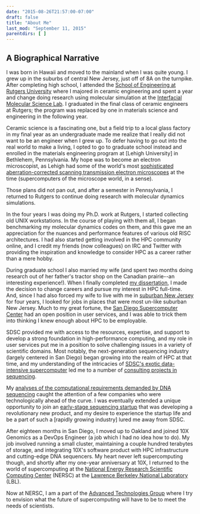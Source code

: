 ```yaml
---
date: "2015-08-26T21:57:00-07:00"
draft: false
title: "About Me"
last_mod: "September 11, 2015"
parentdirs: [ ]
---
```


## A Biographical Narrative

I was born in Hawaii and moved to the mainland when I was quite young.  I grew
up in the suburbs of central New Jersey, just off of 8A on the turnpike.  After
completing high school, I attended the [School of Engineering at Rutgers
University][ru engineering] where I majored in ceramic engineering and spent a year and change
doing research using molecular simulation at the [Interfacial Molecular Science
Lab][imsl].  I graduated in the final class of ceramic engineers at Rutgers; the
program was replaced by one in materials science and engineering in the
following year.

Ceramic science is a fascinating one, but a field trip to a local glass factory
in my final year as an undergraduate made me realize that I really did not want
to be an engineer when I grew up.  To defer having to go out into the real world
to make a living, I opted to go to graduate school instead and enrolled in the
materials engineering program at [Lehigh University] in Bethlehem, Pennsylvania.
My hope was to become an electron microscopist, as Lehigh had some of the 
world's most [sophisticated aberration-corrected scanning transmission electron
microscopes][camn] at the time (supercomputers of the microscope world, in a sense).

Those plans did not pan out, and after a semester in Pennsylvania, I returned to
Rutgers to continue doing research with molecular dynamics simulations.

In the four years I was doing my Ph.D. work at Rutgers, I started collecting old
UNIX workstations.  In the course of playing with them all, I began benchmarking
my molecular dynamics codes on them, and this gave me an appreciation for the
nuances and performance features of various old RISC architectures.  I had also
started getting involved in the HPC community online, and I credit my friends
(now colleagues) on IRC and Twitter with providing the inspiration and knowledge
to consider HPC as a career rather than a mere hobby.

During graduate school I also married my wife (and spent two months doing
research out of her father's tractor shop on the Canadian prairie--an
interesting experience!).  When I finally completed [my dissertation][my dissertation], I made the
decision to change careers and pursue my interest in HPC full-time.  And, since
I had also forced my wife to live with me in [suburban New Jersey][highland park] for four years,
I looked for jobs in places that were most un-like suburban New Jersey.  Much
to my great fortune, the [San Diego Supercomputer Center][sdsc] had an open position in
user services, and I was able to trick them into thinking I knew enough about
HPC to be employable.

SDSC provided me with access to the resources, expertise, and support to develop
a strong foundation in high-performance computing, and my role in user services
put me in a position to solve challenging issues in a variety of scientific
domains.  Most notably, the next-generation sequencing industry (largely centered
in San Diego) began growing into the realm of HPC at that time, and my
understanding of the intricacies of [SDSC's exotic data-intensive supercomputer][gordon]
led me to a number of [consulting projects in sequencing][janssen slides].

My [analyses of the computational requirements demanded by DNA sequencing][sequencing cost blog] caught
the attention of a few companies who were technologically ahead of the curve.
I was eventually extended a unique opportunity to join an [early-stage sequencing
startup][10xtech] that was developing a revolutionary new product, and my desire to
experience the startup life and be a part of such a [rapidly growing industry]
lured me away from SDSC.

After eighteen months in San Diego, I moved up to Oakland and joined 10X
Genomics as a DevOps Engineer (a job which I had no idea how to do).  My job
involved running a small cluster, maintaining a couple hundred terabytes of
storage, and integrating 10X's software product with HPC infrastructure and
cutting-edge DNA sequencers.  My heart never left supercomputing though, and
shortly after my one-year anniversary at 10X, I returned to the world of
supercomputing at the [National Energy Research Scientific Computing Center][nersc]
(NERSC) at the [Lawrence Berkeley National Laboratory][lbl.gov] (LBL).

Now at NERSC, I am a part of the [Advanced Technologies Group][nersc atg] where I try to
envision what the future of supercomputing will have to be to meet the needs
of scientists.

[ru engineering]: http://soe.rutgers.edu
[imsl]: http://glass.rutgers.edu/
[lehigh]: http://www.lehigh.edu/matsci/
[camn]: http://www.lehigh.edu/%7Einano/emf_facility.html
[my dissertation]: http://dx.doi.org/doi:10.7282/T3B856T3
[highland park]: http://www.hpboro.com/
[sdsc]: http://www.sdsc.edu/
[gordon]: http://www.sdsc.edu/services/hpc/hpc_systems.html#gordon
[janssen slides]: http://www.slideshare.net/glennklockwood/janssen-presentation
[sequencing cost blog]: http://glennklockwood.blogspot.com/2014/01/the-1000-genome-computational.html
[10xtech]: https://web.archive.org/web/20140321154310/http://www.10xtechnologies.com/
[ilmn stocks]: https://www.google.com/finance?q=NASDAQ:ILMN
[nersc]: http://www.nersc.gov/
[lbl.gov]: http://www.lbl.gov/
[nersc atg]: http://www.nersc.gov/about/groups/advanced-technologies-group/

